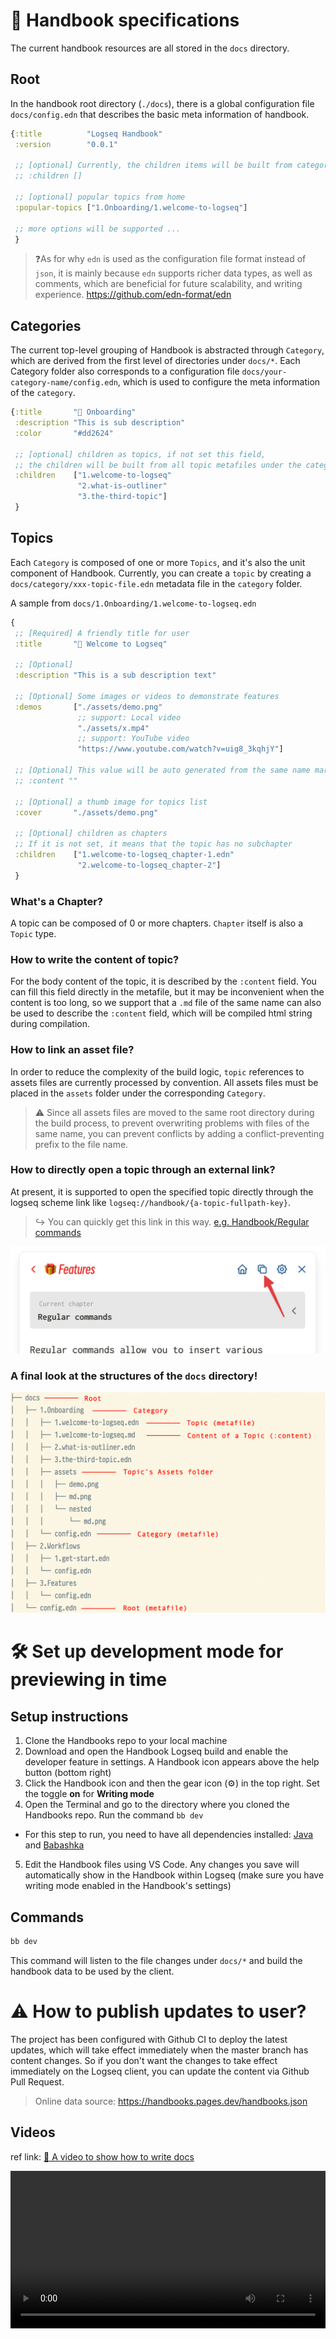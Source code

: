 # 📖 Handbook specifications

The current handbook resources are all stored in the `docs` directory.

## Root

In the handbook root directory (`./docs`), there is a global configuration file `docs/config.edn` that describes the basic meta information
of handbook.

```clojure
{:title          "Logseq Handbook"
 :version        "0.0.1"

 ;; [optional] Currently, the children items will be built from categories folders
 ;; :children []

 ;; [optional] popular topics from home
 :popular-topics ["1.Onboarding/1.welcome-to-logseq"]

 ;; more options will be supported ...
 }
```

> ❓As for why `edn` is used as the configuration file format instead of `json`,
> it is mainly because `edn` supports richer data types, as well as comments,
> which are beneficial for future scalability, and writing experience.
> https://github.com/edn-format/edn

## Categories

The current top-level grouping of Handbook is abstracted through `Category`,
which are derived from the first level of directories under `docs/*`.
Each Category folder also corresponds to a configuration file `docs/your-category-name/config.edn`,
which is used to configure the meta information of the `category`.

```clojure
{:title       "🔆 Onboarding"
 :description "This is sub description"
 :color       "#dd2624"

 ;; [optional] children as topics, if not set this field,
 ;; the children will be built from all topic metafiles under the category folder
 :children    ["1.welcome-to-logseq"
               "2.what-is-outliner"
               "3.the-third-topic"]
 }
```

## Topics

Each `Category` is composed of one or more `Topics`, and it's also the unit component of Handbook. Currently, you can create a `topic` by creating a `docs/category/xxx-topic-file.edn` metadata file in the `category` folder.

A sample from `docs/1.Onboarding/1.welcome-to-logseq.edn`

```clojure
{
 ;; [Required] A friendly title for user
 :title       "🙌 Welcome to Logseq"

 ;; [Optional]
 :description "This is a sub description text"

 ;; [Optional] Some images or videos to demonstrate features
 :demos       ["./assets/demo.png"
               ;; support: Local video
               "./assets/x.mp4"
               ;; support: YouTube video
               "https://www.youtube.com/watch?v=uig8_3kqhjY"]

 ;; [Optional] This value will be auto generated from the same name markdown file. `1.welcome-to-logseq.md`
 ;; :content ""

 ;; [Optional] a thumb image for topics list
 :cover       "./assets/demo.png"

 ;; [Optional] children as chapters
 ;; If it is not set, it means that the topic has no subchapter
 :children    ["1.welcome-to-logseq_chapter-1.edn"
               "2.welcome-to-logseq_chapter-2"]
 }
```

### What's a **Chapter**?

A topic can be composed of 0 or more chapters. `Chapter` itself is also a `Topic` type.

### How to write the content of topic?

For the body content of the topic, it is described by the `:content` field.
You can fill this field directly in the metafile, but it may be inconvenient
when the content is too long, so we support that a `.md` file of the same name can also
be used to describe the `:content` field, which will be compiled html string during compilation.

### How to link an asset file?

In order to reduce the complexity of the build logic,
`topic` references to assets files are currently processed by convention.
All assets files must be placed in the `assets` folder under the corresponding `Category`.

> ⚠️ Since all assets files are moved to the same root directory during the build process,
> to prevent overwriting problems with files of the same name,
> you can prevent conflicts by adding a conflict-preventing prefix to the file name.

### How to directly open a topic through an external link?

At present, it is supported to open the specified topic directly 
through the logseq scheme link like `logseq://handbook/{a-topic-fullpath-key}`.  

> ↪️ You can quickly get this link in this way.  [e.g. Handbook/Regular commands](logseq://handbook/3.features/commands)    

![copy-pane-link.png](resources%2Fcopy-pane-link.png)

### A final look at the structures of the `docs` directory!

![docs](./resources/docs-structures.png)

# 🛠 Set up development mode for previewing in time

## Setup instructions
1. Clone the Handbooks repo to your local machine
2. Download and open the Handbook Logseq build and enable the developer feature in settings. A Handbook icon appears above the help button (bottom right)
3. Click the Handbook icon and then the gear icon (⚙️) in the top right. Set the toggle **on** for **Writing mode**
4. Open the Terminal and go to the directory where you cloned the Handbooks repo. Run the command `bb dev`
  - For this step to run, you need to have all dependencies installed: [Java](https://www.java.com/en/) and [Babashka](https://github.com/babashka/babashka#installation)
5. Edit the Handbook files using VS Code. Any changes you save will automatically show in the Handbook within Logseq (make sure you have writing mode enabled in the Handbook's settings)

## Commands

```bash
bb dev
```

This command will listen to the file changes under `docs/*`
and build the handbook data to be used by the client.

# ⚠️ How to publish updates to user?

The project has been configured with Github CI to deploy the latest updates,
which will take effect immediately when the master branch has content changes.
So if you don't want the changes to take effect immediately on the Logseq client,
you can update the content via Github Pull Request.

> Online data source: https://handbooks.pages.dev/handbooks.json

## Videos

ref link: [🔗 A video to show how to write docs](https://github.com/logseq/handbooks/issues/1)

<video width="100%" height="auto" controls>
  <source src="https://user-images.githubusercontent.com/1779837/217492648-d1cba1ad-9c35-48b2-9ba1-ed26f70b1efd.mp4" type="video/mp4">
</video>
